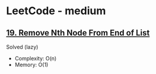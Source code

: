 # LeetCode - medium

## [19. Remove Nth Node From End of List](https://leetcode.com/problems/remove-nth-node-from-end-of-list)

Solved (lazy)

* Complexity: O(n)
* Memory: O(1)
